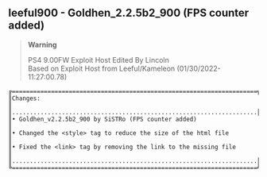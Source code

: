 ## leeful900 - Goldhen_2.2.5b2_900 (FPS counter added) 
> **Warning**
>
> PS4 9.00FW Exploit Host Edited By Lincoln                            
> Based on Exploit Host from Leeful/Kameleon (01/30/2022-11:27:00.78)  
>
```
╔=====================================================================╗
║Changes:                                                             ║
║.....................................................................║                  
║• Goldhen_v2.2.5b2_900 by SiSTRo (FPS counter added)                 ║
║• Changed the <style> tag to reduce the size of the html file        ║
║• Fixed the <link> tag by removing the link to the missing file      ║
║.....................................................................║
╚=====================================================================╝
```
